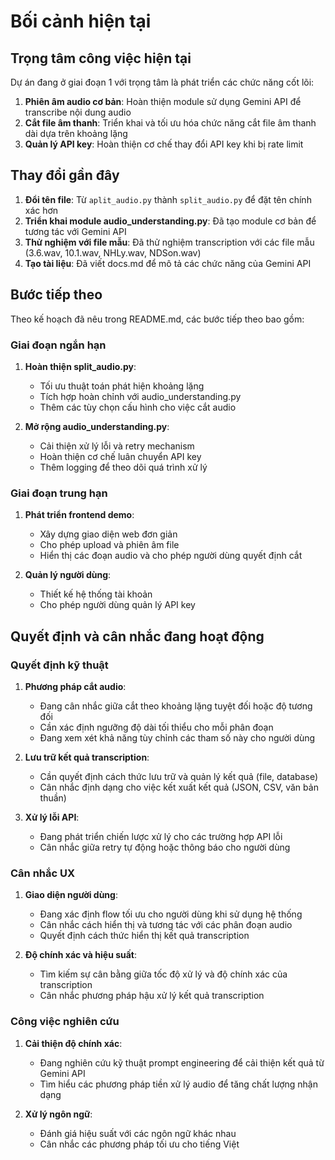 # Bối cảnh hiện tại

## Trọng tâm công việc hiện tại
Dự án đang ở giai đoạn 1 với trọng tâm là phát triển các chức năng cốt lõi:
1. **Phiên âm audio cơ bản**: Hoàn thiện module sử dụng Gemini API để transcribe nội dung audio
2. **Cắt file âm thanh**: Triển khai và tối ưu hóa chức năng cắt file âm thanh dài dựa trên khoảng lặng
3. **Quản lý API key**: Hoàn thiện cơ chế thay đổi API key khi bị rate limit

## Thay đổi gần đây
1. **Đổi tên file**: Từ `aplit_audio.py` thành `split_audio.py` để đặt tên chính xác hơn
2. **Triển khai module audio_understanding.py**: Đã tạo module cơ bản để tương tác với Gemini API
3. **Thử nghiệm với file mẫu**: Đã thử nghiệm transcription với các file mẫu (3.6.wav, 10.1.wav, NHLy.wav, NDSon.wav)
4. **Tạo tài liệu**: Đã viết docs.md để mô tả các chức năng của Gemini API

## Bước tiếp theo
Theo kế hoạch đã nêu trong README.md, các bước tiếp theo bao gồm:

### Giai đoạn ngắn hạn
1. **Hoàn thiện split_audio.py**:
   - Tối ưu thuật toán phát hiện khoảng lặng
   - Tích hợp hoàn chỉnh với audio_understanding.py
   - Thêm các tùy chọn cấu hình cho việc cắt audio

2. **Mở rộng audio_understanding.py**:
   - Cải thiện xử lý lỗi và retry mechanism
   - Hoàn thiện cơ chế luân chuyển API key
   - Thêm logging để theo dõi quá trình xử lý

### Giai đoạn trung hạn
1. **Phát triển frontend demo**:
   - Xây dựng giao diện web đơn giản
   - Cho phép upload và phiên âm file
   - Hiển thị các đoạn audio và cho phép người dùng quyết định cắt

2. **Quản lý người dùng**:
   - Thiết kế hệ thống tài khoản
   - Cho phép người dùng quản lý API key

## Quyết định và cân nhắc đang hoạt động

### Quyết định kỹ thuật
1. **Phương pháp cắt audio**:
   - Đang cân nhắc giữa cắt theo khoảng lặng tuyệt đối hoặc độ tương đối
   - Cần xác định ngưỡng độ dài tối thiểu cho mỗi phân đoạn
   - Đang xem xét khả năng tùy chỉnh các tham số này cho người dùng

2. **Lưu trữ kết quả transcription**:
   - Cần quyết định cách thức lưu trữ và quản lý kết quả (file, database)
   - Cân nhắc định dạng cho việc kết xuất kết quả (JSON, CSV, văn bản thuần)

3. **Xử lý lỗi API**:
   - Đang phát triển chiến lược xử lý cho các trường hợp API lỗi
   - Cân nhắc giữa retry tự động hoặc thông báo cho người dùng

### Cân nhắc UX
1. **Giao diện người dùng**:
   - Đang xác định flow tối ưu cho người dùng khi sử dụng hệ thống
   - Cân nhắc cách hiển thị và tương tác với các phân đoạn audio
   - Quyết định cách thức hiển thị kết quả transcription

2. **Độ chính xác và hiệu suất**:
   - Tìm kiếm sự cân bằng giữa tốc độ xử lý và độ chính xác của transcription
   - Cân nhắc phương pháp hậu xử lý kết quả transcription

### Công việc nghiên cứu
1. **Cải thiện độ chính xác**:
   - Đang nghiên cứu kỹ thuật prompt engineering để cải thiện kết quả từ Gemini API
   - Tìm hiểu các phương pháp tiền xử lý audio để tăng chất lượng nhận dạng

2. **Xử lý ngôn ngữ**:
   - Đánh giá hiệu suất với các ngôn ngữ khác nhau
   - Cân nhắc các phương pháp tối ưu cho tiếng Việt

